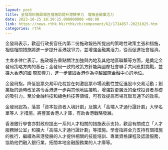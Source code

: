 ```yaml
---
layout: post
title: 金發局料施政報告措施助提升港競爭力　增強金融業活力
date: 2023-10-25 18:30:15.000000000 +08:00
link: https://news.rthk.hk/rthk/ch/component/k2/1724857-20231025.htm
categories: rthk
---
```


金發局表示，歡迎行政長官任內第二份施政報告所提出的策略性政策主張和措施，相信相關措施將進一步提升香港競爭力，並增強金融業活力，從而促進社會經濟。

主席李律仁表示，施政報告重點關注加強與內地及其他地區聯繫等方面，是奠定金發局策略方向的基石；金發局一致的政策方針能與國際社會聯手共同應對挑戰，並擴大香港的國
際影響力，進一步鞏固香港作為卓越國際金融中心的地位。

金發局指，降低股票交易印花稅旨在刺激股票市場流動性並促進股市交易活動；創業板的適時改革將令香港進一步與其他地區接軌，增強對更廣泛的全球投資者基礎的吸引力。至於金融科技和綠色科技等領域，可有效提高市場互聯互通下的效率。

金發局認為，落實「資本投資者入境計劃」及擴大「高端人才通行證計劃」大學名單等人
才措施，將豐富香港人才庫，有助香港戰略發展。

香港銀行學會亦對政府提出一系列人才相關的措施表示支持，歡迎有關成立「人才服務辦公室」和擴大「高端人才通行證計劃」等措施。學會指將全力支持有關措施的推行，繼續為來港發展的人才提供相關的技能培訓、專業資格課程及認證服務，協助他們融入銀行業，拓闊本地金融服務業的人才庫等。
